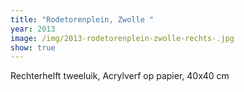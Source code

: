 ```yaml
---
title: "Rodetorenplein, Zwolle "
year: 2013
image: /img/2013-rodetorenplein-zwolle-rechts-.jpg
show: true
---
```

Rechterhelft tweeluik, Acrylverf op papier, 40x40 cm